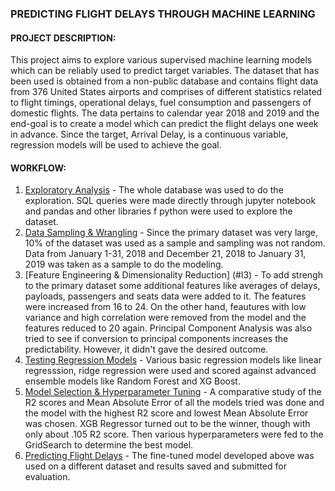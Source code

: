 ### PREDICTING FLIGHT DELAYS THROUGH MACHINE LEARNING


#### PROJECT DESCRIPTION:

This project aims to explore various supervised machine learning models which can be reliably used to predict target variables. The dataset that has been used is obtained from a non-public database and contains flight data from 376 United States airports and comprises of different statistics related to flight timings, operational delays, fuel consumption and passengers of domestic flights. The data pertains to calendar year 2018 and 2019 and the end-goal is to create a model which can predict the flight delays one week in advance. Since the target, Arrival Delay, is a continuous variable, regression models will be used to achieve the goal.

#### WORKFLOW:

1. [Exploratory Analysis](https://github.com/vishalpuri13/lhb_midterm/blob/main/data_exploration.ipynb) - The whole database was used to do the exploration. SQL queries were made directly through jupyter notebook and pandas and other libraries f python were used to explore the dataset.
2. [Data Sampling & Wrangling](#l2) - Since the primary dataset was very large, 10% of the dataset was used as a sample and sampling was not random. Data from       January 1-31, 2018 and December 21, 2018 to January 31, 2019 was taken as a sample to do the modeling.
3. [Feature Engineering & Dimensionality Reduction] (#l3) -  To add strengh to the primary dataset some additional features like averages of delays, payloads, passengers and seats data were added to it. The features were increased from 16 to 24. On the other hand, feautures with low variance and high correlation were removed from the model and the features reduced to 20 again. Principal Component Analysis was also tried to see if conversion to principal components increases the predictability. However, it didn't gave the desired outcome.
4. [Testing Regression Models](#l4) - Various basic regression models like linear regresssion, ridge regression were used and scored against advanced ensemble models like Random Forest and XG Boost.
5. [Model Selection & Hyperparameter Tuning](#l5) - A comparative study of the R2 scores and Mean Absolute Error of all the models tried was done and the model with the highest R2 score and lowest Mean Absolute Error was chosen. XGB Regressor turned out to be the winner, though with only about .105 R2 score. Then various hyperparameters were fed to the GridSearch to determine the best model.
6. [Predicting Flight Delays](#l6) - The fine-tuned model developed above was used on a different dataset and results saved and submitted for evaluation.
